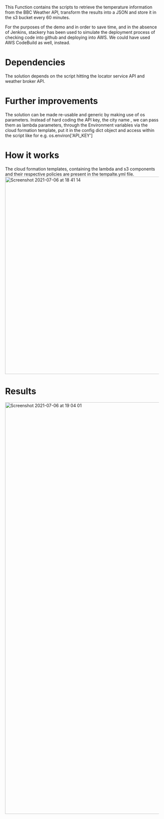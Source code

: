 
This Function contains the scripts to retrieve the temperature information from the BBC Weather API, transform the results into a JSON  and store it in the s3 bucket every 60 minutes.

For the purposes of the demo and in order to save time, and in the absence of Jenkins, stackery has been used to simulate the deployment process of checking code into github and deploying into AWS. We could have used AWS CodeBuild as well, instead. 

# Dependencies
The solution depends on the script hitting the locator service API and weather broker API.

# Further improvements
The solution can be made re-usable and generic by making use of os parameters. Instead of hard coding the API key, the city name , we can pass them as lambda parameters, through the Environment variables via the cloud formation template, put it in the config dict object and access within the script like
for e.g. os.environ['API_KEY']

# How it works

The cloud formation templates, containing the lambda and s3 components and their respective policies are present in the tempalte.yml file. 
<img width="644" alt="Screenshot 2021-07-06 at 18 41 14" src="https://user-images.githubusercontent.com/16939016/124646818-0c1e4f00-de8d-11eb-8f6b-ec5786cfe856.png">


# Results
<img width="1343" alt="Screenshot 2021-07-06 at 19 04 01" src="https://user-images.githubusercontent.com/16939016/124646791-00cb2380-de8d-11eb-808e-c88d023b659f.png">
